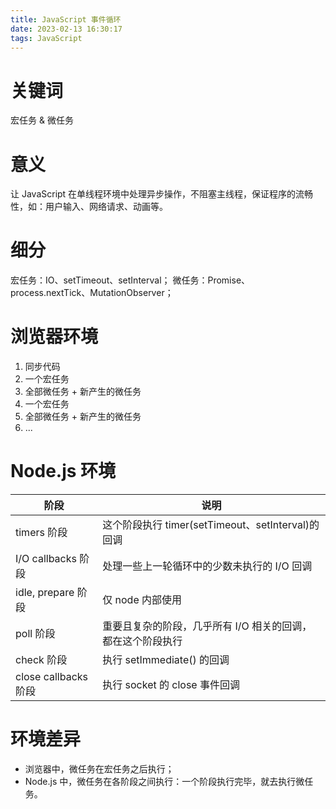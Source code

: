 ```yaml
---
title: JavaScript 事件循环
date: 2023-02-13 16:30:17
tags: JavaScript
---
```


# 关键词

宏任务 & 微任务

# 意义

让 JavaScript 在单线程环境中处理异步操作，不阻塞主线程，保证程序的流畅性，如：用户输入、网络请求、动画等。

# 细分

宏任务：IO、setTimeout、setInterval；
微任务：Promise、process.nextTick、MutationObserver；

# 浏览器环境

1. 同步代码
2. 一个宏任务
3. 全部微任务 + 新产生的微任务
4. 一个宏任务
5. 全部微任务 + 新产生的微任务
6. ...

# Node.js 环境

|阶段|说明|
|-|-|
|timers 阶段|这个阶段执行 timer(setTimeout、setInterval)的回调|
|I/O callbacks 阶段|处理一些上一轮循环中的少数未执行的 I/O 回调|
|idle, prepare 阶段|仅 node 内部使用|
|poll 阶段|重要且复杂的阶段，几乎所有 I/O 相关的回调，都在这个阶段执行|
|check 阶段|执行 setImmediate() 的回调|
|close callbacks 阶段|执行 socket 的 close 事件回调|

# 环境差异

- 浏览器中，微任务在宏任务之后执行；
- Node.js 中，微任务在各阶段之间执行：一个阶段执行完毕，就去执行微任务。
